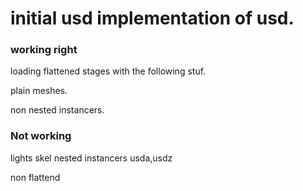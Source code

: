 # initial usd implementation of usd.


### working right 

loading flattened stages with the following stuf.

plain meshes.

non nested instancers.


### Not working

lights
skel
nested instancers
usda,usdz

non flattend
